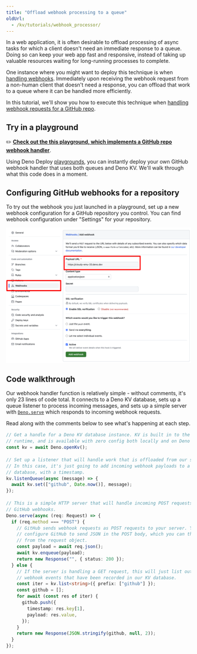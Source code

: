 ```yaml
---
title: "Offload webhook processing to a queue"
oldUrl:
  - /kv/tutorials/webhook_processor/
---
```


In a web application, it is often desirable to offload processing of async tasks
for which a client doesn't need an immediate response to a queue. Doing so can
keep your web app fast and responsive, instead of taking up valuable resources
waiting for long-running processes to complete.

One instance where you might want to deploy this technique is when
[handling webhooks](https://en.wikipedia.org/wiki/Webhook). Immediately upon
receiving the webhook request from a non-human client that doesn't need a
response, you can offload that work to a queue where it can be handled more
efficiently.

In this tutorial, we'll show you how to execute this technique when
[handling webhook requests for a GitHub repo](https://docs.github.com/en/webhooks/about-webhooks-for-repositories).

## Try in a playground

✏️
[**Check out the this playground, which implements a GitHub repo webhook handler**](https://dash.deno.com/playground/github-webhook-example).

Using Deno Deploy [playgrounds](/deploy/manual/playgrounds), you can instantly
deploy your own GitHub webhook handler that uses both queues and Deno KV. We'll
walk through what this code does in a moment.

## Configuring GitHub webhooks for a repository

To try out the webhook you just launched in a playground, set up a new webhook
configuration for a GitHub repository you control. You can find webhook
configuration under "Settings" for your repository.

![configure a github webhook](./images/github_webhook.png)

## Code walkthrough

Our webhook handler function is relatively simple - without comments, it's only
23 lines of code total. It connects to a Deno KV database, sets up a queue
listener to process incoming messages, and sets up a simple server with
[`Deno.serve`](https://docs.deno.com/api/deno/~/Deno.serve) which responds to
incoming webhook requests.

Read along with the comments below to see what's happening at each step.

```ts title="server.ts"
// Get a handle for a Deno KV database instance. KV is built in to the Deno
// runtime, and is available with zero config both locally and on Deno Deploy
const kv = await Deno.openKv();

// Set up a listener that will handle work that is offloaded from our server.
// In this case, it's just going to add incoming webhook payloads to a KV
// database, with a timestamp.
kv.listenQueue(async (message) => {
  await kv.set(["github", Date.now()], message);
});

// This is a simple HTTP server that will handle incoming POST requests from
// GitHub webhooks.
Deno.serve(async (req: Request) => {
  if (req.method === "POST") {
    // GitHub sends webhook requests as POST requests to your server. You can
    // configure GitHub to send JSON in the POST body, which you can then parse
    // from the request object.
    const payload = await req.json();
    await kv.enqueue(payload);
    return new Response("", { status: 200 });
  } else {
    // If the server is handling a GET request, this will just list out all the
    // webhook events that have been recorded in our KV database.
    const iter = kv.list<string>({ prefix: ["github"] });
    const github = [];
    for await (const res of iter) {
      github.push({
        timestamp: res.key[1],
        payload: res.value,
      });
    }
    return new Response(JSON.stringify(github, null, 2));
  }
});
```
